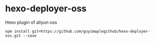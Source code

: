 # hexo-deployer-oss
Hexo plugin of aliyun oss

```
npm install git+https://github.com/guyimaplegithub/hexo-deployer-oss.git --save
```
